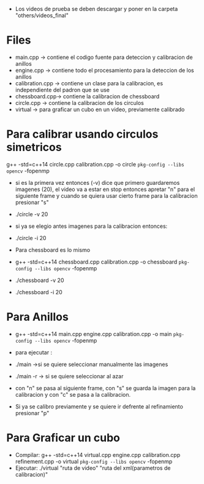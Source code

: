 * Los videos de prueba se deben descargar y poner en la carpeta "others/videos_final"

# Files
* main.cpp -> contiene el codigo fuente para deteccion y calibracion de anillos
* engine.cpp -> contiene todo el procesamiento para la deteccion de los anillos
* calibration.cpp -> contiene un clase para la calibracion, es independiente del padron que se use
* chessboard.cpp-> contiene la calibracion de chessboard
* circle.cpp -> contiene la calibracion de los circulos
* virtual -> para graficar un cubo en un video, previamente calibrado


# Para calibrar usando circulos simetricos

g++ -std=c++14 circle.cpp calibration.cpp -o circle `pkg-config --libs opencv` -fopenmp

* si es la primera vez entonces (-v) dice que primero guardaremos imagenes (20), el video va a estar en stop
entonces apretar "n" para el siguiente frame y cuando se quiera usar cierto frame para la calibracion
presionar "s" 
* ./circle -v 20

* si ya se elegio antes imagenes para la calibracion entonces:
* ./circle -i 20

* Para chessboard es lo mismo
* g++ -std=c++14 chessboard.cpp calibration.cpp -o chessboard `pkg-config --libs opencv` -fopenmp
* ./chessboard -v 20
* ./chessboard -i 20


# Para Anillos
* g++ -std=c++14 main.cpp engine.cpp calibration.cpp -o main `pkg-config --libs opencv` -fopenmp 
* para ejecutar :
* ./main ->si se quiere seleccionar manualmente las imagenes
* ./main -r <numero de imagenes> -> si se quiere seleccionar al azar

* con "n" se pasa al siguiente frame, con "s" se guarda la imagen para la calibracion y con "c" se pasa a la calibracion. 
* Si ya se calibro previamente y se quiere ir defrente al refinamiento presionar "p"

# Para Graficar un cubo
* Compilar: g++ -std=c++14 virtual.cpp engine.cpp calibration.cpp refinement.cpp -o virtual `pkg-config --libs opencv` -fopenmp
* Ejecutar: ./virtual "ruta de video" "ruta del xml(parametros de calibracion)" 


